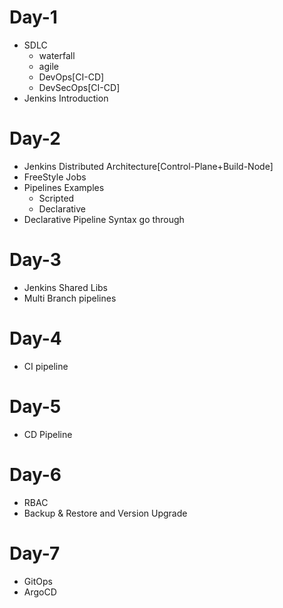 # Day-1
- SDLC
  - waterfall
  - agile
  - DevOps[CI-CD]
  - DevSecOps[CI-CD]
- Jenkins Introduction
# Day-2
- Jenkins Distributed Architecture[Control-Plane+Build-Node]
- FreeStyle Jobs
- Pipelines Examples
  - Scripted
  - Declarative
- Declarative Pipeline Syntax go through
# Day-3
- Jenkins Shared Libs
- Multi Branch pipelines
# Day-4
- CI pipeline
# Day-5
- CD Pipeline
# Day-6
- RBAC
- Backup & Restore and Version Upgrade
# Day-7
- GitOps
- ArgoCD